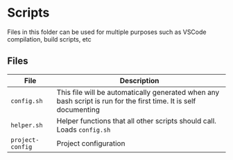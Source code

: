 # Scripts

Files in this folder can be used for multiple purposes such as VSCode compilation, build scripts, etc

## Files

File | Description
--- | ---
`config.sh` | This file will be automatically generated when any bash script is run for the first time. It is self documenting
`helper.sh` | Helper functions that all other scripts should call. Loads `config.sh`
`project-config` | Project configuration
